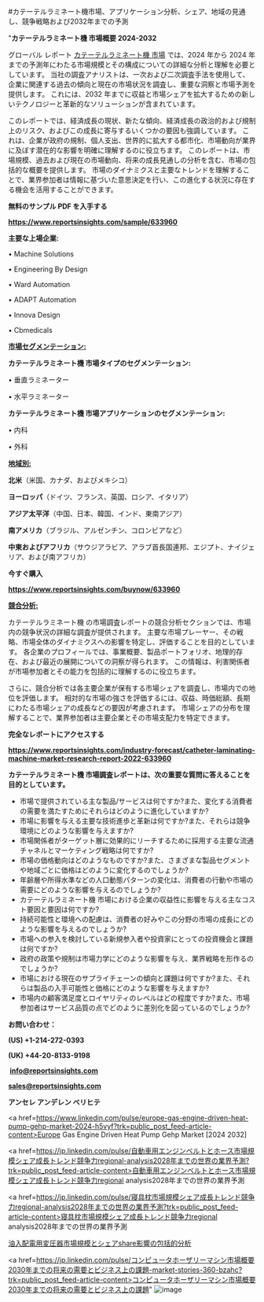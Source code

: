 #カテーテルラミネート機市場、アプリケーション分析、シェア、地域の見通し、競争戦略および2032年までの予測

"<strong>カテーテルラミネート機 市場概要 2024-2032</strong>

グローバル レポート <a href=https://www.reportsinsights.com/sample/633960>カテーテルラミネート機 市場</a> では、2024 年から 2024 年までの予測年にわたる市場規模とその構成についての詳細な分析と理解を必要としています。 当社の調査アナリストは、一次および二次調査手法を使用して、企業に関連する過去の傾向と現在の市場状況を調査し、重要な洞察と市場予測を提供します。 これには、2032 年までに収益と市場シェアを拡大​​するための新しいテクノロジーと革新的なソリューションが含まれています。

このレポートでは、経済成長の現状、新たな傾向、経済成長の政治的および規制上のリスク、およびこの成長に寄与するいくつかの要因も強調しています。 これは、企業が政府の規制、個人支出、世界的に拡大する都市化、市場動向が業界に及ぼす潜在的な影響を明確に理解するのに役立ちます。 このレポートは、市場規模、過去および現在の市場動向、将来の成長見通しの分析を含む、市場の包括的な概要を提供します。 市場のダイナミクスと主要なトレンドを理解することで、業界参加者は情報に基づいた意思決定を行い、この進化する状況に存在する機会を活用することができます。

<strong><b>無料のサンプル PDF を入手する</b></strong>

<a href=https://www.reportsinsights.com/sample/633960><strong><u>https://www.reportsinsights.com/sample/633960</u></strong></a>

<strong>主要な上場企業:</strong>

• Machine Solutions

• Engineering By Design

• Ward Automation

• ADAPT Automation

• Innova Design

• Cbmedicals

<strong><u>市場セグメンテーション</u></strong><strong><u>:</u></strong>

<strong>カテーテルラミネート機 市場タイプのセグメンテーション:</strong>

• 垂直ラミネーター

• 水平ラミネーター

<strong>カテーテルラミネート機 市場アプリケーションのセグメンテーション:</strong>

• 内科

• 外科

<strong><u>地域別</u></strong><strong><u>:</u></strong>

<strong>北米</strong>（米国、カナダ、およびメキシコ）

<strong>ヨーロッパ</strong>（ドイツ、フランス、英国、ロシア、イタリア）

<strong>アジア太平洋</strong>（中国、日本、韓国、インド、東南アジア）

<strong>南アメリカ</strong>（ブラジル、アルゼンチン、コロンビアなど）

<strong>中東およびアフリカ</strong>（サウジアラビア、アラブ首長国連邦、エジプト、ナイジェリア、および南アフリカ）

<strong>今すぐ購入</strong>

<a href=https://www.reportsinsights.com/buynow/633960><strong><u>https://www.reportsinsights.com/buynow/633960</u></strong></a>

<strong><u>競合分析:</u></strong>

カテーテルラミネート機 の市場調査レポートの競合分析セクションでは、市場内の競争状況の詳細な調査が提供されます。 主要な市場プレーヤー、その戦略、市場全体のダイナミクスへの影響を特定し、評価することを目的としています。 各企業のプロフィールでは、事業概要、製品ポートフォリオ、地理的存在、および最近の展開についての洞察が得られます。 この情報は、利害関係者が市場参加者とその能力を包括的に理解するのに役立ちます。

さらに、競合分析では各主要企業が保有する市場シェアを調査し、市場内での地位を評価します。 相対的な市場の強さを評価するには、収益、時価総額、長期にわたる市場シェアの成長などの要因が考慮されます。 市場シェアの分布を理解することで、業界参加者は主要企業とその市場支配力を特定できます。

<strong>完全なレポートにアクセスする</strong>

<a href=https://www.reportsinsights.com/industry-forecast/catheter-laminating-machine-market-research-report-2022-633960><strong><u><b>https://www.reportsinsights.com/industry-forecast/catheter-laminating-machine-market-research-report-2022-633960</b></u></strong></a>

<strong><b>カテーテルラミネート機 市場調査レポートは、次の重要な質問に答えることを目的としています。</b></strong>
<ul>
  <li>市場で提供されている主な製品/サービスは何ですか?また、変化する消費者の需要を満たすためにそれらはどのように進化していますか?</li>
  <li>市場に影響を与える主要な技術進歩と革新は何ですか?また、それらは競争環境にどのような影響を与えますか?</li>
  <li>市場関係者がターゲット層に効果的にリーチするために採用する主要な流通チャネルとマーケティング戦略は何ですか?</li>
  <li>市場の価格動向はどのようなものですか?また、さまざまな製品セグメントや地域ごとに価格はどのように変化するのでしょうか?</li>
  <li>年齢層や所得水準などの人口動態パターンの変化は、消費者の行動や市場の需要にどのような影響を与えるのでしょうか?</li>
  <li>カテーテルラミネート機 市場における企業の収益性に影響を与える主なコスト要因と要因は何ですか?</li>
  <li>持続可能性と環境への配慮は、消費者の好みやこの分野の市場の成長にどのような影響を与えるのでしょうか?</li>
  <li>市場への参入を検討している新規参入者や投資家にとっての投資機会と課題は何ですか?</li>
  <li>政府の政策や規制は市場力学にどのような影響を与え、業界戦略を形作るのでしょうか?</li>
  <li>市場における現在のサプライチェーンの傾向と課題は何ですか?また、それらは製品の入手可能性と価格にどのような影響を与えますか?</li>
  <li>市場内の顧客満足度とロイヤリティのレベルはどの程度ですか?また、市場参加者はサービス品質の点でどのように差別化を図っているのでしょうか?</li>
</ul>
<strong>お問い合わせ：</strong>

<strong>(US) +1-214-272-0393</strong>

<strong>(UK) +44-20-8133-9198</strong>

<strong> </strong><a href=info@reportsinsights.com><strong><u>info@reportsinsights.com</u></strong></a>

<a href=sales@reportsinsights.com><strong><u>sales@reportsinsights.com</u></strong></a>

<strong>アンセレ アンデレン ベリヒテ</strong>

<a href=https://www.linkedin.com/pulse/europe-gas-engine-driven-heat-pump-gehp-market-2024-h5vyf?trk=public_post_feed-article-content>Europe Gas Engine Driven Heat Pump Gehp Market [2024 2032]</a>

<a href=https://jp.linkedin.com/pulse/自動車用エンジンベルトとホース市場規模シェア成長トレンド競争力regional-analysis2028年までの世界の業界予測?trk=public_post_feed-article-content>自動車用エンジンベルトとホース市場規模シェア成長トレンド競争力regional analysis2028年までの世界の業界予測</a>

<a href=https://jp.linkedin.com/pulse/寝具枕市場規模シェア成長トレンド競争力regional-analysis2028年までの世界の業界予測?trk=public_post_feed-article-content>寝具枕市場規模シェア成長トレンド競争力regional analysis2028年までの世界の業界予測</a>

<a href=https://www.linkedin.com/pulse/油入配電用変圧器市場規模とシェアshare影響の包括的分析-reports-insights-expert-75euf/>油入配電用変圧器市場規模とシェアshare影響の包括的分析</a>

<a href=https://jp.linkedin.com/pulse/コンピュータホーザリーマシン市場概要2030年までの将来の需要とビジネス上の課題-market-stories-360-bzahc?trk=public_post_feed-article-content>コンピュータホーザリーマシン市場概要2030年までの将来の需要とビジネス上の課題</a>"
![image](https://github.com/aanak123/RIMarketer1/assets/158471119/e83d241c-a4b8-4d3f-8f8f-e85fd8c344a9)
